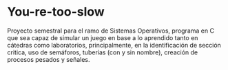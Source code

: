 # You-re-too-slow
Proyecto semestral para el ramo de Sistemas Operativos, programa en C que sea capaz de simular un juego en base a lo aprendido tanto en cátedras como laboratorios, principalmente, en la identificación de sección critica, uso de semáforos, tuberías (con y sin nombre), creación de procesos pesados y señales.

